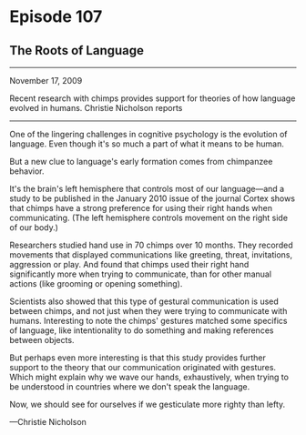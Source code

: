 # Episode 107

## The Roots of Language

---

November 17, 2009

Recent research with chimps provides support for theories of how language evolved in humans. Christie Nicholson reports

---

One of the lingering challenges in cognitive psychology is the evolution of language. Even though it's so much a part of what it means to be human.

But a new clue to language's early formation comes from chimpanzee behavior.

It's the brain's left hemisphere that controls most of our language—and a study to be published in the January 2010 issue of the journal Cortex shows that chimps have a strong preference for using their right hands when communicating. (The left hemisphere controls movement on the right side of our body.)

Researchers studied hand use in 70 chimps over 10 months. They recorded movements that displayed communications like greeting, threat, invitations, aggression or play. And found that chimps used their right hand significantly more when trying to communicate, than for other manual actions (like grooming or opening something).

Scientists also showed that this type of gestural communication is used between chimps, and not just when they were trying to communicate with humans. Interesting to note the chimps' gestures matched some specifics of language, like intentionality to do something and making references between objects.

But perhaps even more interesting is that this study provides further support to the theory that our communication originated with gestures. Which might explain why we wave our hands, exhaustively, when trying to be understood in countries where we don't speak the language.

Now, we should see for ourselves if we gesticulate more righty than lefty.

—Christie Nicholson

